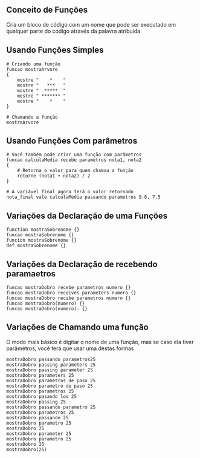 ## Conceito de Funções  
Cria um bloco de código com um nome que pode ser
executado em qualquer parte do código através da palavra atribuida


## Usando Funções Simples
```
# Criando uma função
funcao mostraArvore
{
    mostre "    *    "
    mostre "   ***   "
    mostre "  *****  "
    mostre " ******* "
    mostre "    *    "
}

# Chamando a função
mostraArvore
```

## Usando Funções Com parâmetros
```
# Você também pode criar uma função com parâmetros
funcao calculaMedia recebe parametros nota1, nota2
{
    # Retorna o valor para quem chamou a função
    retorne (nota1 + nota2) / 2
}

# A variável final agora terá o valor retornado
nota_final vale calculaMedia passando parametros 9.8, 7.5
```

## Variações da Declaração de uma Funções
```
function mostraSobrenome {}
funcao mostraSobrenome {}
funcion mostraSobrenome {}
def mostraSobrenome {}
```

## Variações da Declaração de recebendo paramaetros
```
funcao mostraDobro recebe parametros numero {}
funcao mostraDobro receives parameters numero {}
funcao mostraDobro recibe parametros numero {}
funcao mostraDobro(numero) {}
funcao mostraDobro(numero): {}
```

## Variações de Chamando uma função
O modo mais básico é digitar o nome de uma função, mas se caso ela tiver parâmetros, você terá que usar uma destas formas

```
mostraDobro passando parametros25
mostraDobro passing parameters 25
mostraDobro passing parameter 25
mostraDobro parameters 25
mostraDobro parametros de paso 25
mostraDobro parametro de paso 25
mostraDobro parametros 25
mostraDobro pasando los 25
mostraDobro passing 25
mostraDobro passando parametro 25
mostraDobro parametros 25
mostraDobro passando 25
mostraDobro parametro 25
mostraDobro 25
mostraDobro parameter 25
mostraDobro parametro 25
mostraDobro 25
mostraDobro(25)
```





